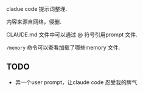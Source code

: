 cladue code 提示词整理.

内容来源自网络，侵删.


CLAUDE.md 文件中可以通过 @ 符号引用prompt 文件.

`/memory` 命令可以查看加载了哪些memory 文件.


## TODO

- 弄一个user prompt，让claude code 忍受我的脾气

